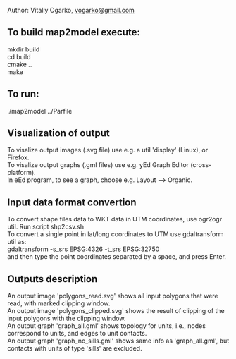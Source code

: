 Author: Vitaliy Ogarko, vogarko@gmail.com

## To build map2model execute:

mkdir build  
cd build  
cmake ..  
make  

## To run:

./map2model ../Parfile  

## Visualization of output

To visalize output images (.svg file) use e.g. a util 'display' (Linux), or Firefox.  
To visalize output graphs (.gml files) use e.g. yEd Graph Editor (cross-platform).  
In eEd program, to see a graph, choose e.g. Layout --> Organic.  

## Input data format convertion

To convert shape files data to WKT data in UTM coordinates, use ogr2ogr util. Run script shp2csv.sh  
To convert a single point in lat/long coordinates to UTM use gdaltransform util as:  
gdaltransform -s_srs EPSG:4326 -t_srs EPSG:32750  
and then type the point coordinates separated by a space, and press Enter.  

## Outputs description

An output image 'polygons_read.svg' shows all input polygons that were read, with marked clipping window.  
An output image 'polygons_clipped.svg' shows the result of clipping of the input polygons with the clipping window.  
An output graph 'graph_all.gml' shows topology for units, i.e., nodes correspond to units, and edges to unit contacts.  
An output graph 'graph_no_sills.gml' shows same info as 'graph_all.gml', but contacts with units of type 'sills' are excluded.  




